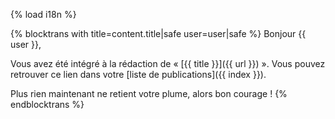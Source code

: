{% load i18n %}

{% blocktrans with title=content.title|safe user=user|safe %}
Bonjour {{ user }},

Vous avez été intégré à la rédaction de « [{{ title }}]({{ url }}) ».
Vous pouvez retrouver ce lien dans votre [liste de publications]({{ index }}).

Plus rien maintenant ne retient votre plume, alors bon courage !
{%  endblocktrans %}
